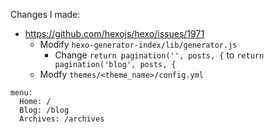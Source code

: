 Changes I made:

* https://github.com/hexojs/hexo/issues/1971
  * Modify `hexo-generator-index/lib/generator.js`
    * Change `return pagination('', posts, {` to `return pagination('blog', posts, {`
  * Modfy `themes/<theme_name>/config.yml`

```
menu:
  Home: /
  Blog: /blog
  Archives: /archives
``` 
